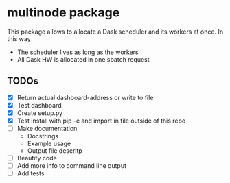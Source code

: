 # multinode package

This package allows to allocate a Dask scheduler and its workers at once.
In this way
- The scheduler lives as long as the workers
- All Dask HW is allocated in one sbatch request

## TODOs
- [x] Return actual dashboard-address or write to file
- [x] Test dashboard
- [x] Create setup.py
- [x] Test install with pip -e and import in file outside of this repo
- [ ] Make documentation
  - Docstrings
  - Example usage
  - Output file descritp
- [ ] Beautify code
- [ ] Add more info to command line output
- [ ] Add tests

